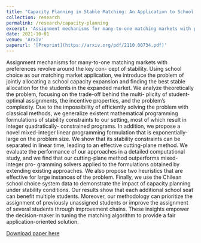 ```yaml
---
title: "Capacity Planning in Stable Matching: An Application to School Choice"
collection: research
permalink: /research/capacity-planning
excerpt: 'Assignment mechanisms for many-to-one matching markets with preferences revolve around the key concept of stability. Using school choice as our matching market application, introduce the problem of jointly allocating a school capacity expansion and finding the best stable allocation for the students in the expanded market. We analyze theoretically the problem, focusing on the trade-off behind the multiplicity of student-optimal assignments, the incentive properties, and the problem’s complexity. In addition, we propose a novel mixed-integer linear programming formulation that is exponentially-large on the problem size. We show that its stability constraints can be separated in linear time, leading to an effective cutting-plane method, which outperforms mixed-integer programming solvers applied to the formulations obtained by extending existing approaches.'
date: 2021-10-01
venue: 'Arxiv'
paperurl: '[Preprint](https://arxiv.org/pdf/2110.00734.pdf)'
---
```

Assignment mechanisms for many-to-one matching markets with preferences revolve around the key con-
cept of stability. Using school choice as our matching market application, we introduce the problem of
jointly allocating a school capacity expansion and finding the best stable allocation for the students in
the expanded market. We analyze theoretically the problem, focusing on the trade-off behind the multi-
plicity of student-optimal assignments, the incentive properties, and the problem’s complexity. Due to the
impossibility of efficiently solving the problem with classical methods, we generalize existent mathematical
programming formulations of stability constraints to our setting, most of which result in integer quadratically-
constrained programs. In addition, we propose a novel mixed-integer linear programming formulation that
is exponentially-large on the problem size. We show that its stability constraints can be separated in linear
time, leading to an effective cutting-plane method. We evaluate the performance of our approaches in a
detailed computational study, and we find that our cutting-plane method outperforms mixed-integer pro-
gramming solvers applied to the formulations obtained by extending existing approaches. We also propose
two heuristics that are effective for large instances of the problem. Finally, we use the Chilean school choice
system data to demonstrate the impact of capacity planning under stability conditions. Our results show
that each additional school seat can benefit multiple students. Moreover, our methodology can prioritize
the assignment of previously unassigned students or improve the assignment of several students through
improvement chains. These insights empower the decision-maker in tuning the matching algorithm to provide
a fair application-oriented solution.

[Download paper here](https://arxiv.org/pdf/2110.00734.pdf)

